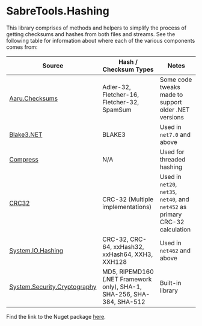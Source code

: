 # SabreTools.Hashing

This library comprises of methods and helpers to simplify the process of getting checksums and hashes from both files and streams. See the following table for information about where each of the various components comes from:

| Source | Hash / Checksum Types | Notes |
| --- | --- | --- |
| [Aaru.Checksums](https://github.com/aaru-dps/Aaru.Checksums) | Adler-32, Fletcher-16, Fletcher-32, SpamSum | Some code tweaks made to support older .NET versions |
| [Blake3.NET](https://github.com/xoofx/Blake3.NET) | BLAKE3 | Used in `net7.0` and above |
| [Compress](https://github.com/RomVault/RVWorld/tree/master/Compress) | N/A | Used for threaded hashing |
| [CRC32](https://gitlab.com/eugene77/CRC32) | CRC-32 (Multiple implementations) | Used in `net20`, `net35`, `net40`, and `net452` as primary CRC-32 calculation |
| [System.IO.Hashing](https://www.nuget.org/packages/System.IO.Hashing) | CRC-32, CRC-64, xxHash32, xxHash64, XXH3, XXH128 | Used in `net462` and above |
| [System.Security.Cryptography](https://learn.microsoft.com/en-us/dotnet/api/system.security.cryptography) | MD5, RIPEMD160 (.NET Framework only), SHA-1, SHA-256, SHA-384, SHA-512 | Built-in library |

Find the link to the Nuget package [here](https://www.nuget.org/packages/SabreTools.Hashing).
